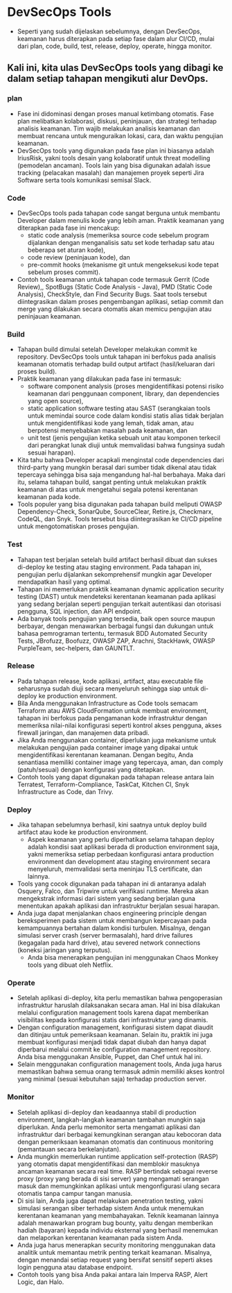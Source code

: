 # DevSecOps Tools
- Seperti yang sudah dijelaskan sebelumnya, dengan DevSecOps, keamanan harus diterapkan pada setiap fase dalam alur CI/CD, mulai dari plan, code, build, test, release, deploy, operate, hingga monitor.

## Kali ini, kita ulas DevSecOps tools yang dibagi ke dalam setiap tahapan mengikuti alur DevOps.
### plan
- Fase ini didominasi dengan proses manual ketimbang otomatis. Fase plan melibatkan kolaborasi, diskusi, peninjauan, dan strategi terhadap analisis keamanan. Tim wajib melakukan analisis keamanan dan membuat rencana untuk menguraikan lokasi, cara, dan waktu pengujian keamanan.
- DevSecOps tools yang digunakan pada fase plan ini biasanya adalah IriusRisk, yakni tools desain yang kolaboratif untuk threat modelling (pemodelan ancaman). Tools lain yang bisa digunakan adalah issue tracking (pelacakan masalah) dan manajemen proyek seperti Jira Software serta tools komunikasi semisal Slack.

### Code
- DevSecOps tools pada tahapan code sangat berguna untuk membantu Developer dalam menulis kode yang lebih aman. Praktik keamanan yang diterapkan pada fase ini mencakup:
  - static code analysis (memeriksa source code sebelum program dijalankan dengan menganalisis satu set kode terhadap satu atau beberapa set aturan kode),
  - code review (peninjauan kode), dan
  - pre-commit hooks (mekanisme git untuk mengeksekusi kode tepat sebelum proses commit).
- Contoh tools keamanan untuk tahapan code termasuk Gerrit (Code Review),, SpotBugs (Static Code Analysis - Java), PMD (Static Code Analysis), CheckStyle, dan Find Security Bugs. Saat tools tersebut diintegrasikan dalam proses pengembangan aplikasi, setiap commit dan merge yang dilakukan secara otomatis akan memicu pengujian atau peninjauan keamanan.

### Build
- Tahapan build dimulai setelah Developer melakukan commit ke repository. DevSecOps tools untuk tahapan ini berfokus pada analisis keamanan otomatis terhadap build output artifact (hasil/keluaran dari proses build).
- Praktik keamanan yang dilakukan pada fase ini termasuk:
  - software component analysis (proses mengidentifikasi potensi risiko keamanan dari penggunaan component, library, dan dependencies yang open source), 
  - static application software testing atau SAST (serangkaian tools untuk memindai source code dalam kondisi statis alias tidak berjalan untuk mengidentifikasi kode yang lemah, tidak aman, atau berpotensi menyebabkan masalah pada keamanan, dan 
  - unit test (jenis pengujian ketika sebuah unit atau komponen terkecil dari perangkat lunak diuji untuk memvalidasi bahwa fungsinya sudah sesuai harapan).
- Kita tahu bahwa Developer acapkali menginstal code dependencies dari third-party yang mungkin berasal dari sumber tidak dikenal atau tidak tepercaya sehingga bisa saja mengandung hal-hal berbahaya. Maka dari itu, selama tahapan build, sangat penting untuk melakukan praktik keamanan di atas untuk mengetahui segala potensi kerentanan keamanan pada kode.
- Tools populer yang bisa digunakan pada tahapan build meliputi OWASP Dependency-Check, SonarQube, SourceClear, Retire.js, Checkmarx, CodeQL, dan Snyk. Tools tersebut bisa diintegrasikan ke CI/CD pipeline untuk mengotomatiskan proses pengujian.

### Test
- Tahapan test berjalan setelah build artifact berhasil dibuat dan sukses di-deploy ke testing atau staging environment. Pada tahapan ini, pengujian perlu dijalankan sekomprehensif mungkin agar Developer mendapatkan hasil yang optimal.
- Tahapan ini memerlukan praktik keamanan dynamic application security testing (DAST) untuk mendeteksi kerentanan keamanan pada aplikasi yang sedang berjalan seperti pengujian terkait autentikasi dan otorisasi pengguna, SQL injection, dan API endpoint.
- Ada banyak tools pengujian yang tersedia, baik open source maupun berbayar, dengan menawarkan berbagai fungsi dan dukungan untuk bahasa pemrograman tertentu, termasuk BDD Automated Security Tests, JBrofuzz, Boofuzz, OWASP ZAP, Arachni, StackHawk, OWASP PurpleTeam, sec-helpers, dan GAUNTLT.

### Release
- Pada tahapan release, kode aplikasi, artifact, atau executable file seharusnya sudah diuji secara menyeluruh sehingga siap untuk di-deploy ke production environment.
- Bila Anda menggunakan Infrastructure as Code tools semacam Terraform atau AWS CloudFormation untuk membuat environment, tahapan ini berfokus pada pengamanan kode infrastruktur dengan memeriksa nilai-nilai konfigurasi seperti kontrol akses pengguna, akses firewall jaringan, dan manajemen data pribadi.
- Jika Anda menggunakan container, diperlukan juga mekanisme untuk melakukan pengujian pada container image yang dipakai untuk mengidentifikasi kerentanan keamanan. Dengan begitu, Anda senantiasa memiliki container image yang tepercaya, aman, dan comply (patuh/sesuai) dengan konfigurasi yang ditetapkan.
- Contoh tools yang dapat digunakan pada tahapan release antara lain Terratest, Terraform-Compliance, TaskCat, Kitchen CI, Snyk Infrastructure as Code, dan Trivy.

### Deploy
- Jika tahapan sebelumnya berhasil, kini saatnya untuk deploy build artifact atau kode ke production environment. 
  - Aspek keamanan yang perlu diperhatikan selama tahapan deploy adalah kondisi saat aplikasi berada di production environment saja, yakni memeriksa setiap perbedaan konfigurasi antara production environment dan development atau staging environment secara menyeluruh, memvalidasi serta meninjau TLS certificate, dan lainnya.
- Tools yang cocok digunakan pada tahapan ini di antaranya adalah Osquery, Falco, dan Tripwire untuk verifikasi runtime. Mereka akan mengekstrak informasi dari sistem yang sedang berjalan guna menentukan apakah aplikasi dan infrastruktur berjalan sesuai harapan.
- Anda juga dapat menjalankan chaos engineering principle dengan bereksperimen pada sistem untuk membangun kepercayaan pada kemampuannya bertahan dalam kondisi turbulen. Misalnya, dengan simulasi server crash (server bermasalah), hard drive failures (kegagalan pada hard drive), atau severed network connections (koneksi jaringan yang terputus). 
  - Anda bisa menerapkan pengujian ini menggunakan Chaos Monkey tools yang dibuat oleh Netflix.

### Operate
- Setelah aplikasi di-deploy, kita perlu memastikan bahwa pengoperasian infrastruktur haruslah dilaksanakan secara aman. Hal ini bisa dilakukan melalui configuration management tools karena dapat memberikan visibilitas kepada konfigurasi statis dari infrastruktur yang dinamis.
- Dengan configuration management, konfigurasi sistem dapat diaudit dan ditinjau untuk pemeriksaan keamanan. Selain itu, praktik ini juga membuat konfigurasi menjadi tidak dapat diubah dan hanya dapat diperbarui melalui commit ke configuration management repository. Anda bisa menggunakan Ansible, Puppet, dan Chef untuk hal ini.
- Selain menggunakan configuration management tools, Anda juga harus memastikan bahwa semua orang termasuk admin memiliki akses kontrol yang minimal (sesuai kebutuhan saja) terhadap production server.

### Monitor
- Setelah aplikasi di-deploy dan keadaannya stabil di production environment, langkah-langkah keamanan tambahan mungkin saja diperlukan. Anda perlu memonitor serta mengamati aplikasi dan infrastruktur dari berbagai kemungkinan serangan atau kebocoran data dengan pemeriksaan keamanan otomatis dan continuous monitoring (pemantauan secara berkelanjutan).
- Anda mungkin memerlukan runtime application self-protection (RASP) yang otomatis dapat mengidentifikasi dan memblokir masuknya ancaman keamanan secara real time. RASP bertindak sebagai reverse proxy (proxy yang berada di sisi server) yang mengamati serangan masuk dan memungkinkan aplikasi untuk mengonfigurasi ulang secara otomatis tanpa campur tangan manusia.
- Di sisi lain, Anda juga dapat melakukan penetration testing, yakni simulasi serangan siber terhadap sistem Anda untuk menemukan kerentanan keamanan yang membahayakan. Teknik keamanan lainnya adalah menawarkan program bug bounty, yaitu dengan memberikan hadiah (bayaran) kepada individu eksternal yang berhasil menemukan dan melaporkan kerentanan keamanan pada sistem Anda.
- Anda juga harus menerapkan security monitoring menggunakan data analitik untuk memantau metrik penting terkait keamanan. Misalnya, dengan menandai setiap request yang bersifat sensitif seperti akses login pengguna atau database endpoint.
- Contoh tools yang bisa Anda pakai antara lain Imperva RASP, Alert Logic, dan Halo.